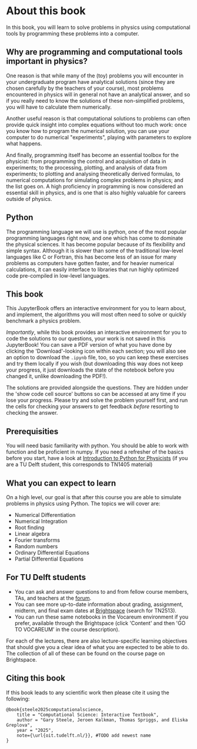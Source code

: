 # About this book
In this book, you will learn to solve problems in physics using computational tools by programming these problems into a computer.

## Why are programming and computational tools important in physics?
One reason is that while many of the (toy) problems you will encounter in your undergraduate program have analytical solutions (since they are chosen carefully by the teachers of your course), most problems encountered in physics will in general not have an analytical answer, and so if you really need to know the solutions of these non-simplified problems, you will have to calculate them numerically.

Another useful reason is that computational solutions to problems can often provide quick insight into complex equations without too much work: once you know how to program the numerical solution, you can use your computer to do numerical "experiments", playing with parameters to explore what happens.

And finally, programming itself has become an essential toolbox for the physicist: from programming the control and acquisition of data in experiments; to the processing, plotting, and analysis of data from experiments; to plotting and analysing theoretically derived formulas, to numerical computations for simulating complex problems in physics; and the list goes on. A high proficiency in programming is now considered an essential skill in physics, and is one that is also highly valuable for careers outside of physics.

## Python
The programming language we will use is python, one of the most popular programming languages right now, and one which has come to dominate the physical sciences. It has become popular because of its flexibility and simple syntax. Although it is slower than some of the traditional low-level languages like C or Fortran, this has become less of an issue for many problems as computers have gotten faster, and for heavier numerical calculations, it can easily interface to libraries that run highly optimized code pre-compiled in low-level languages.

## This book
This JupyterBook offers an interactive environment for you to learn about, and implement, the algorithms you will most often need to solve or quickly benchmark a physics problem.

*Importantly*, while this book provides an interactive environment for you to code the solutions to our questions, your work is not saved in this JupyterBook! You can save a PDF version of what you have done by clicking the 'Download'-looking icon within each section; you will also see an option to download the `.ipynb` file, too, so you can keep these exercises and try them locally if you wish (but downloading this way does not keep your progress, it just downloads the state of the notebook before you changed it, unlike downloading the PDF!).

The solutions are provided alongside the questions. They are hidden under the 'show code cell source' buttons so can be accessed at any time if you lose your progress. Please try and solve the problem yourself first, and run the cells for checking your answers to get feedback *before* resorting to checking the answer. 

## Prerequisities
You will need basic familiarity with python. You should be able to work with function and be proficient in numpy.
If you need a refresher of the basics before you start, have a look at [Introduction to Python for Physicists](https://gitlab.tudelft.nl/python-for-applied-physics/practicum-lecture-notes) (if you are a TU Delft student, this corresponds to TN1405 material)

## What you can expect to learn
On a high level, our goal is that after this course you are able to simulate problems in physics using Python. The topics we will cover are:

* Numerical Differentiation
* Numerical Integration
* Root finding
* Linear algebra
* Fourier transforms 
* Random numbers
* Ordinary Differential Equations 
* Partial Differential Equations 

## For TU Delft students

* You can ask and answer questions to and from fellow course members, TAs, and teachers at the [forum](https://tn2513-forum.quantumtinkerer.tudelft.nl/).
* You can see more up-to-date information about grading, assignment, midterm, and final exam dates at [Brightspace](https://brightspace.tudelft.nl/) (search for TN2513).
* You can run these same notebooks in the Vocareum environment if you prefer, available through the Brightspace (click 'Content' and then 'GO TO VOCAREUM' in the course description).

For each of the lectures, there are also lecture-specific learning objectives that should give you a clear idea of what you are expected to be able to do. The collection of all of these can be found on the course page on Brightspace.

## Citing this book
If this book leads to any scientific work then please cite it using the following:
```
@book{steele2025computationalscience,
    title = "Computational Science: Interactive Textbook",
    author = "Gary Steele, Jeroen Kalkman, Thomas Spriggs, and Eliska Greplova",
    year = "2025",
    note={\url{oit.tudelft.nl/}}, #TODO add newest name
}
```
